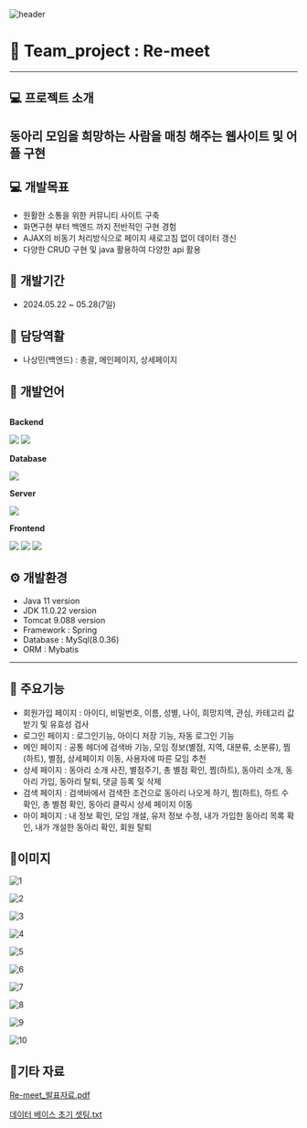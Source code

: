 ![header](https://capsule-render.vercel.app/api?type=wave&color=auto&height=300&section=header&text=Hello&fontSize=90&animation=fadeIn&fontAlignY=38&desc=Nasangmin's%20GitHub%20Profile&descAlignY=51&descAlign=62)


# 🐰 Team_project : Re-meet
---
## 💻 프로젝트 소개
동아리 모임을 희망하는 사람을 매칭 해주는 웹사이트 및 어플 구현
---
## 💻 개발목표
+ 원활한 소통을 위한 커뮤니티 사이트 구축
+ 화면구현 부터 백엔드 까지 전반적인 구현 경험
+ AJAX의 비동기 처리방식으로 페이지 새로고침 없이 데이터 갱신
+ 다양한 CRUD 구현 및 java 활용하여 다양한 api 활용

## 📆 개발기간
+ 2024.05.22 ~ 05.28(7일) 

## 👫 담당역활
+ 나상민(백엔드) : 총괄, 메인페이지, 상세페이지

## 📝 개발언어
<div style="display:flex; flex-direction:column; align-items:flex-start;">
    <!-- Backend -->
    <p><strong>Backend</strong></p>
    <div>
        <img src="https://img.shields.io/badge/Java-007396?style=for-the-badge&logo=Java&logoColor=white"> 
        <img src="https://img.shields.io/badge/spring-6DB33F?style=for-the-badge&logo=spring&logoColor=white"> 
    </div>
    <!-- Database -->
    <p><strong>Database</strong></p>
    <div>
        <img src="https://img.shields.io/badge/mysql-4479A1?style=for-the-badge&logo=mysql&logoColor=white"> 
    </div>
    <!-- Server -->
    <p><strong>Server</strong></p>
    <div>
        <img src="https://img.shields.io/badge/apache tomcat-F8DC75?style=for-the-badge&logo=apachetomcat&logoColor=black">
    </div>
    <!-- Frontend -->
    <p><strong>Frontend</strong></p>
    <div>
        <img src="https://img.shields.io/badge/html5-E34F26?style=flat-square&logo=html5&logoColor=white"> 
        <img src="https://img.shields.io/badge/css-1572B6?style=flat-square&logo=css3&logoColor=white"> 
        <img src="https://img.shields.io/badge/javascript-F7DF1E?style=flat-square&logo=javascript&logoColor=black"> 
    </div>
</div>

## ⚙ 개발환경
+ Java 11 version
+ JDK 11.0.22 version
+ Tomcat 9.088 version
+ Framework : Spring
+ Database : MySql(8.0.36)
+ ORM : Mybatis
---
## 📌 주요기능
+ 회원가입 페이지 : 아이디, 비밀번호, 이름, 성별, 나이, 희망지역, 관심, 카테고리 값 받기 및 유효성 검사
+ 로그인 페이지 : 로그인기능, 아이디 저장 기능, 자동 로그인 기능
+ 메인 페이지 : 공통 헤더에 검색바 기능, 모임 정보(별점, 지역, 대분류, 소분류), 찜(하트), 별점, 상세페이지 이동, 사용자에 따른 모임 추천
+ 상세 페이지 : 동아리 소개 사진, 별점주기, 총 별점 확인, 찜(하트), 동아리 소개, 동아리 가입, 동아리 탈퇴, 댓글 등록 및 삭제
+ 검색 페이지 : 검색바에서 검색한 조건으로 동아리 나오게 하기, 찜(하트), 하트 수 확인, 총 별점 확인, 동아리 클릭시 상세 페이지 이동
+ 마이 페이지 : 내 정보 확인, 모임 개설, 유저 정보 수정, 내가 가입한 동아리 목록 확인, 내가 개설한 동아리 확인, 회원 탈퇴


## 📎이미지
![1](https://github.com/99nsm/re-meet/assets/166674058/49f94693-eb1a-49a4-8e9c-dbaa7f6710c6)

![2](https://github.com/99nsm/re-meet/assets/166674058/309ac421-fadd-494c-b7f4-5f2ce028040f)

![3](https://github.com/99nsm/re-meet/assets/166674058/0e820559-d619-4886-9f68-0007f3c31419)

![4](https://github.com/99nsm/re-meet/assets/166674058/f1a933b3-e2dd-49ea-9485-7549d3489e4e)

![5](https://github.com/99nsm/re-meet/assets/166674058/886c6d2c-e957-4a06-b0d3-4354cc24a37c)

![6](https://github.com/99nsm/re-meet/assets/166674058/8620e536-45a7-4058-8807-887b8108656c)

![7](https://github.com/99nsm/re-meet/assets/166674058/80f5bf56-187c-4918-957a-943bc35a8fa1)

![8](https://github.com/99nsm/re-meet/assets/166674058/1e711433-7d1f-4d58-81a7-71c6ea1354ed)

![9](https://github.com/99nsm/re-meet/assets/166674058/00ca644f-4879-43ae-bb4a-b668f729e331)

![10](https://github.com/99nsm/re-meet/assets/166674058/1faf361c-5499-4505-acb9-552d35ea91b2)





## 📎기타 자료 
[Re-meet_발표자료.pdf](https://github.com/user-attachments/files/15812544/Re-meet_.pdf)

[데이터 베이스 초기 셋팅.txt](https://github.com/user-attachments/files/15856059/default.txt)







